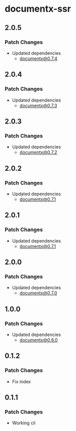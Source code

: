 # documentx-ssr

## 2.0.5

### Patch Changes

-   Updated dependencies
    -   documentx@0.7.4

## 2.0.4

### Patch Changes

-   Updated dependencies
    -   documentx@0.7.3

## 2.0.3

### Patch Changes

-   Updated dependencies
    -   documentx@0.7.2

## 2.0.2

### Patch Changes

-   Updated dependencies
    -   documentx@0.7.1

## 2.0.1

### Patch Changes

-   Updated dependencies
    -   documentx@0.7.1

## 2.0.0

### Patch Changes

-   Updated dependencies
    -   documentx@0.7.0

## 1.0.0

### Patch Changes

-   Updated dependencies
    -   documentx@0.6.0

## 0.1.2

### Patch Changes

-   Fix index

## 0.1.1

### Patch Changes

-   Working cli
